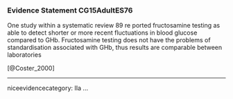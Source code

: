 ### Evidence Statement CG15AdultES76
One study within a systematic review 89 re ported fructosamine testing as able to detect shorter or more recent fluctuations in blood glucose compared to GHb. Fructosamine testing does not have the problems of standardisation associated with GHb, thus results are comparable between laboratories

[@Coster_2000]

---
niceevidencecategory: IIa
...


